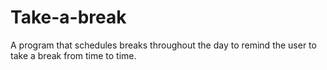 # Take-a-break
A program that schedules breaks throughout the day to remind the user to take a break from time to time.

